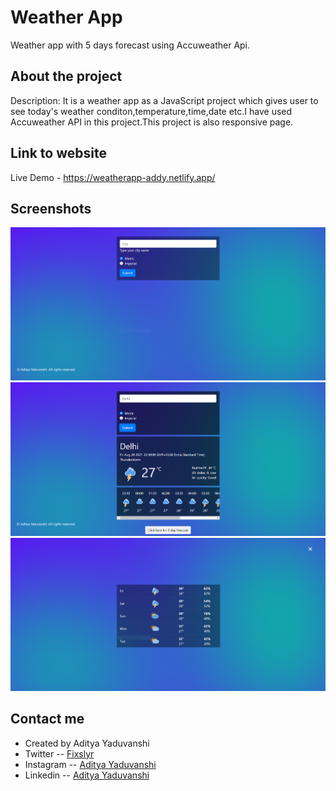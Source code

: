 

# Weather App
Weather app with 5 days forecast using Accuweather Api.



## About the project
Description: It is a weather app as a JavaScript project which gives user to see today's weather conditon,temperature,time,date etc.I have used Accuweather API in this project.This project is also responsive page.




## Link to website
   Live Demo - https://weatherapp-addy.netlify.app/

## Screenshots
![screenshot](screenshot1.PNG)
![screenshot](screenshot2.PNG)
![screenshot](screenshot3.PNG)



  
  
## Contact me
<ul>
  <li>Created by Aditya Yaduvanshi</li>
  <li>Twitter -- <a href="https://twitter.com/fixslyr">Fixslyr</a>
    <li>Instagram -- <a href="https://www.instagram.com/imtheaddy/">Aditya Yaduvanshi</a>
      <li>Linkedin -- <a href="https://www.linkedin.com/in/theaditya-yaduvanshi-/">Aditya Yaduvanshi</a>
  </ul>    
